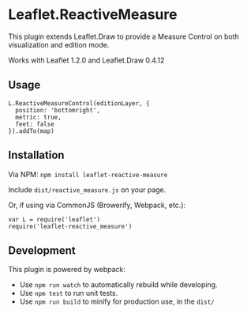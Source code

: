 # Leaflet.ReactiveMeasure

This plugin extends Leaflet.Draw to provide a Measure Control on both visualization and edition mode.

Works with Leaflet 1.2.0 and Leaflet.Draw 0.4.12

## Usage

```
L.ReactiveMeasureControl(editionLayer, {
  position: 'bottomright',
  metric: true,
  feet: false
}).addTo(map)

```

## Installation
  Via NPM: ```npm install leaflet-reactive-measure```

  Include ```dist/reactive_measure.js``` on your page.

  Or, if using via CommonJS (Browerify, Webpack, etc.):
  ```
var L = require('leaflet')
require('leaflet-reactive_measure')
```
## Development  
This plugin is powered by webpack:

* Use ```npm run watch``` to automatically rebuild while developing.
* Use ```npm test``` to run unit tests.
* Use ```npm run build``` to minify for production use, in the ```dist/```
